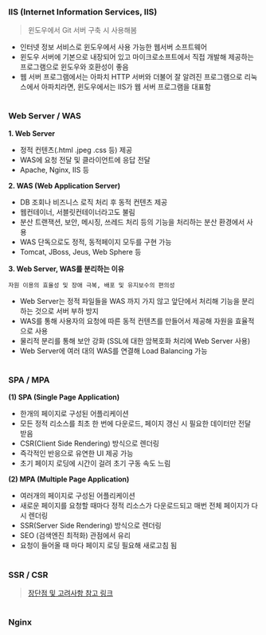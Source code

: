 ### IIS (Internet Information Services, IIS)
> 윈도우에서 Git 서버 구축 시 사용해봄
- 인터넷 정보 서비스로 윈도우에서 사용 가능한 웹서버 소프트웨어
- 윈도우 서버에 기본으로 내장되어 있고 마이크로소프트에서 직접 개발해 제공하는 프로그램으로 윈도우와 호환성이 좋음
- 웹 서버 프로그램에서는 아파치 HTTP 서버와 더불어 잘 알려진 프로그램으로 리눅스에서 아파치라면, 윈도우에서는 IIS가 웹 서버 프로그램을 대표함

#

### Web Server / WAS
__1. Web Server__
- 정적 컨텐츠(.html .jpeg .css 등) 제공
- WAS에 요청 전달 및 클라이언트에 응답 전달
- Apache, Nginx, IIS 등

__2. WAS (Web Application Server)__
- DB 조회나 비즈니스 로직 처리 후 동적 컨텐츠 제공
- 웹컨테이너, 서블릿컨테이너라고도 불림
- 분산 트랜잭션, 보안, 메시징, 쓰레드 처리 등의 기능을 처리하는 분산 환경에서 사용
- WAS 단독으로도 정적, 동적페이지 모두를 구현 가능
- Tomcat, JBoss, Jeus, Web Sphere 등

__3. Web Server, WAS를 분리하는 이유__

`자원 이용의 효율성 및 장애 극복, 배포 및 유지보수의 편의성`
- Web Server는 정적 파일들을 WAS 까지 가지 않고 앞단에서 처리해 기능을 분리하는 것으로 서버 부하 방지
- WAS를 통해 사용자의 요청에 따른 동적 컨텐츠를 만들어서 제공해 자원을 효율적으로 사용
- 물리적 분리를 통해 보안 강화 (SSL에 대한 암복호화 처리에 Web Server 사용)
- Web Server에 여러 대의 WAS를 연결해 Load Balancing 가능


#
### SPA / MPA
__(1) SPA (Single Page Application)__
- 한개의 페이지로 구성된 어플리케이션
- 모든 정적 리소스를 최초 한 번에 다운로드, 페이지 갱신 시 필요한 데이터만 전달 받음
- CSR(Client Side Rendering) 방식으로 렌더링
- 즉각적인 반응으로 유연한 UI 제공 가능
- 초기 페이지 로딩에 시간이 걸려 초기 구동 속도 느림

__(2) MPA (Multiple Page Application)__
- 여러개의 페이지로 구성된 어플리케이션
- 새로운 페이지를 요청할 때마다 정적 리소스가 다운로드되고 매번 전체 페이지가 다시 렌더링
- SSR(Server Side Rendering) 방식으로 렌더링
- SEO (검색엔진 최적화) 관점에서 유리
- 요청이 들어올 때 마다 페이지 로딩 필요해 새로고침 됨 


#
### SSR / CSR 
> [장단점 및 고려사항 참고 링크](https://github.com/nhkiiim/code-repository/wiki/Web#spa--ssr--csr-%EC%9E%A5%EB%8B%A8%EC%A0%90-%EB%B0%8F-%EA%B3%A0%EB%A0%A4-%EC%82%AC%ED%95%AD)

#
### Nginx
